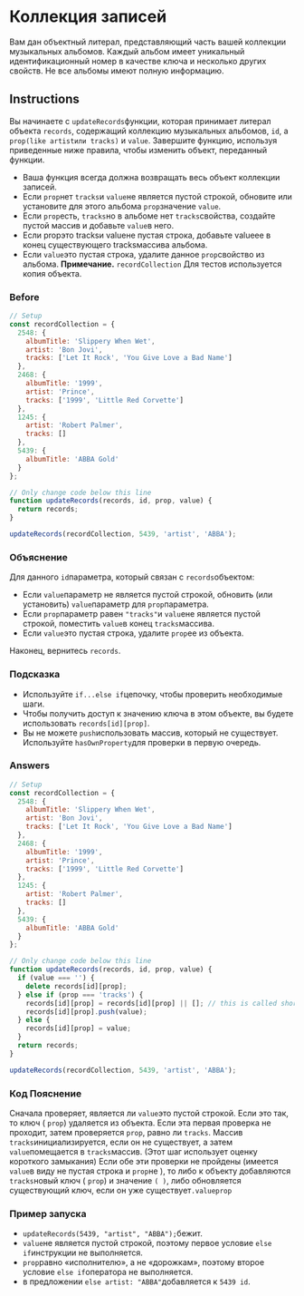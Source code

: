 # Коллекция записей
Вам дан объектный литерал, представляющий часть вашей коллекции музыкальных альбомов. Каждый альбом имеет уникальный идентификационный номер в качестве ключа и несколько других свойств. Не все альбомы имеют полную информацию.

## Instructions

Вы начинаете с `updateRecords`функции, которая принимает литерал объекта `records`, содержащий коллекцию музыкальных альбомов, `id`, а `prop(like artistили tracks)` и `value`. Завершите функцию, используя приведенные ниже правила, чтобы изменить объект, переданный функции.

* Ваша функция всегда должна возвращать весь объект коллекции записей.
* Если `prop`нет `tracks`и `value`не является пустой строкой, обновите или установите для этого альбома `prop`значение `value`.
* Если `prop`есть, `tracks`но в альбоме нет `tracks`свойства, создайте пустой массив и добавьте `value`в него.
* Если propэто tracksи valueне пустая строка, добавьте valueее в конец существующего tracksмассива альбома.
* Если `value`это пустая строка, удалите данное `prop`свойство из альбома.
**Примечание.** `recordCollection` Для тестов используется копия объекта.

### Before

```javascript
// Setup
const recordCollection = {
  2548: {
    albumTitle: 'Slippery When Wet',
    artist: 'Bon Jovi',
    tracks: ['Let It Rock', 'You Give Love a Bad Name']
  },
  2468: {
    albumTitle: '1999',
    artist: 'Prince',
    tracks: ['1999', 'Little Red Corvette']
  },
  1245: {
    artist: 'Robert Palmer',
    tracks: []
  },
  5439: {
    albumTitle: 'ABBA Gold'
  }
};

// Only change code below this line
function updateRecords(records, id, prop, value) {
  return records;
}

updateRecords(recordCollection, 5439, 'artist', 'ABBA');
```
### Объяснение
Для данного `id`параметра, который связан с `records`объектом:
* Если `value`параметр не является пустой строкой, обновить (или установить) `value`параметр для `prop`параметра.
* Если `prop`параметр равен `"tracks"`и `valu`eне является пустой строкой, поместить `value`в конец `tracks`массива.
* Если `value`это пустая строка, удалите `prop`ее из объекта.

Наконец, вернитесь `records`.

### Подсказка

* Используйте `if...else if`цепочку, чтобы проверить необходимые шаги.
* Чтобы получить доступ к значению ключа в этом объекте, вы будете использовать `records[id][prop]`.
* Вы не можете `push`использовать массив, который не существует. Используйте `hasOwnProperty`для проверки в первую очередь.


### Answers

```javascript
// Setup
const recordCollection = {
  2548: {
    albumTitle: 'Slippery When Wet',
    artist: 'Bon Jovi',
    tracks: ['Let It Rock', 'You Give Love a Bad Name']
  },
  2468: {
    albumTitle: '1999',
    artist: 'Prince',
    tracks: ['1999', 'Little Red Corvette']
  },
  1245: {
    artist: 'Robert Palmer',
    tracks: []
  },
  5439: {
    albumTitle: 'ABBA Gold'
  }
};

// Only change code below this line
function updateRecords(records, id, prop, value) {
  if (value === '') {
    delete records[id][prop];
  } else if (prop === 'tracks') {
    records[id][prop] = records[id][prop] || []; // this is called shortcircuit evaluation, see below for explanation
    records[id][prop].push(value);
  } else {
    records[id][prop] = value;
  }
  return records;
}

updateRecords(recordCollection, 5439, 'artist', 'ABBA');
```
### Код Пояснение

Сначала проверяет, является ли `value`это пустой строкой. Если это так, то ключ ( `prop`) удаляется из объекта.
Если эта первая проверка не проходит, затем проверяется `prop`, равно ли `tracks`. Массив `tracks`инициализируется, если он не существует, а затем `value`помещается в `tracks`массив. (Этот шаг использует оценку короткого замыкания)
Если обе эти проверки не пройдены (имеется `value`в виду не пустая строка и `prop`не ), то либо к объекту добавляются `tracks`новый ключ ( `prop`) и значение `( )`, либо обновляется существующий ключ, если он уже существует`.valueprop`

### Пример запуска

* `updateRecords(5439, "artist", "ABBA");`бежит.
* `value`не является пустой строкой, поэтому первое условие `else if`инструкции не выполняется.
* `prop`равно «исполнителю», а не «дорожкам», поэтому второе условие `else if`оператора не выполняется.
* в предложении `else artist: "ABBA"`добавляется к `5439 id`.
